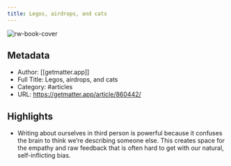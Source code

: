 ```yaml
---
title: Legos, airdrops, and cats
---
```

![rw-book-cover](https://readwise-assets.s3.amazonaws.com/static/images/article2.74d541386bbf.png)

## Metadata
- Author: [[getmatter.app]]
- Full Title: Legos, airdrops, and cats
- Category: #articles
- URL: https://getmatter.app/article/860442/

## Highlights
- Writing about ourselves in third person is powerful because it confuses the brain to think we’re describing someone else. This creates space for the empathy and raw feedback that is often hard to get with our natural, self-inflicting bias.

